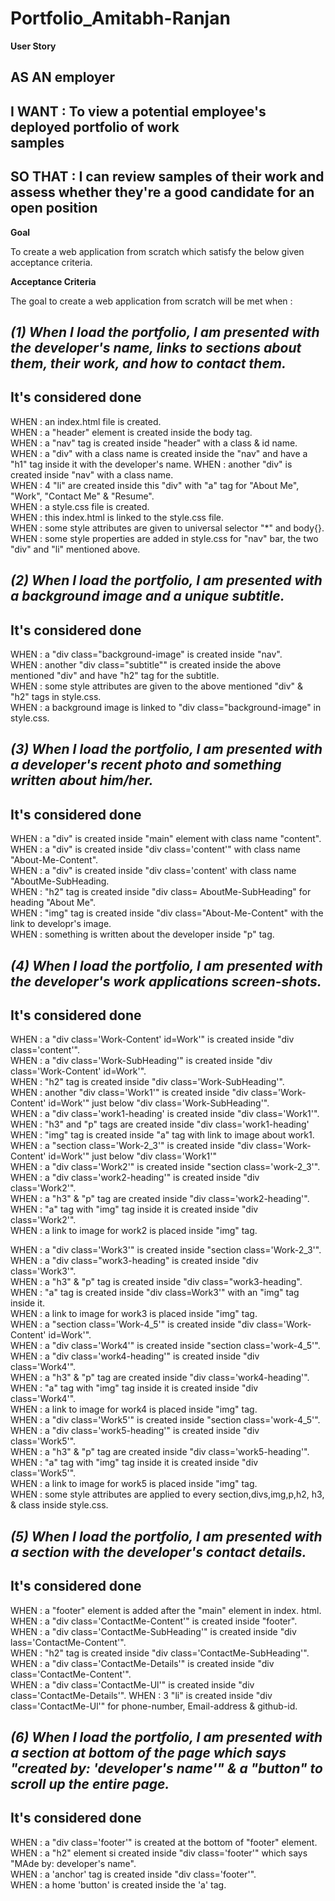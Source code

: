 # Portfolio_Amitabh-Ranjan

**User Story**

AS AN employer
------
I WANT : To view a potential employee's deployed portfolio of work  
         samples
------
SO THAT : I can review samples of their work and assess whether they're 
          a good candidate for an open position
------

**Goal**

To create a web application from scratch which satisfy the below given acceptance criteria.

**Acceptance Criteria**

The goal to create a web application from scratch will be met when :

*(1) When I load the portfolio, I am presented with the developer's name, links to sections about them, their work, and how to contact them.*
------
It's considered done<br>
------
WHEN : an index.html file is created.<br>
WHEN : a "header" element is created inside the body tag.<br>
WHEN : a "nav" tag is created inside "header" with a class & id 
       name.<br>
WHEN : a "div" with a class name is created inside the "nav" and 
       have a "h1" tag  inside it with the developer's name.
WHEN : another "div" is created inside "nav" with a class name.<br>
WHEN : 4 "li" are created inside this "div" with "a" tag for "About 
       Me", "Work", "Contact Me" & "Resume".<br>
WHEN : a style.css file is created.<br>
WHEN : this index.html is linked to the style.css file.<br>
WHEN : some style attributes are given to universal selector "*" and 
       body{}.
WHEN : some style properties are added in style.css for "nav" bar, 
       the two "div" and "li" mentioned above.

*(2) When I load the portfolio, I am presented with a background image and a unique subtitle.*
------
It's considered done<br>
------

WHEN : a "div class="background-image" is created inside "nav".<br>
WHEN : another "div class="subtitle"" is created inside the above 
       mentioned "div" and have "h2" tag for the subtitle.<br>
WHEN : some style attributes are given to the above mentioned "div" &  
       "h2" tags in style.css.<br>
WHEN : a background image is linked to "div class="background-image" in 
       style.css.

*(3) When I load the portfolio, I am presented with a developer's recent photo and something written about him/her.*
------
It's considered done<br>
------
WHEN : a "div" is created inside "main" element with class name 
       "content".<br>
WHEN : a "div" is created inside "div class='content'" with class name 
       "About-Me-Content".<br>
WHEN : a "div" is created inside "div class='content' with class name 
       "AboutMe-SubHeading.<br>
WHEN : "h2" tag is created inside "div class= AboutMe-SubHeading" for 
       heading "About Me".<br>
WHEN : "img" tag is created inside "div class="About-Me-Content" with 
       the link to developr's image.<br>
WHEN : something is written about the developer inside "p" tag.

*(4) When I load the portfolio, I am presented with the developer's work applications screen-shots.*
------
It's considered done<br>
------
WHEN : a "div class='Work-Content' id=Work'" is created inside "div 
       class='content'".<br>
WHEN : a "div class='Work-SubHeading'" is created inside "div 
       class='Work-Content' id=Work'".<br>
WHEN : "h2" tag is created inside "div class='Work-SubHeading'".<br>
WHEN : another "div class='Work1'" is created inside "div 
       class='Work-Content' id=Work'" just below "div class='Work-SubHeading'".<br>
WHEN : a "div class='work1-heading' is created inside "div 
       class='Work1'".<br>
WHEN : "h3" and "p" tags are created inside "div 
       class='work1-heading'<br>
WHEN : "img" tag is created inside "a" tag with link to image about 
       work1.<br>
WHEN : a "section class='Work-2_3'" is created inside "div 
       class='Work-Content' id=Work'" just below "div class='Work1'"<br>
WHEN : a "div class='Work2'" is created inside "section 
       class='work-2_3'".<br>
WHEN : a "div class='work2-heading'" is created inside "div 
       class='Work2'".<br>
WHEN : a "h3" & "p" tag are created inside "div class='work2-heading'".
       <br>
WHEN : "a" tag  with "img" tag inside it is created inside "div 
       class='Work2'".<br>
WHEN : a link to image for work2 is placed inside "img" tag.<br>

WHEN : a "div class='Work3'" is created inside "section 
       class='Work-2_3'".<br>
WHEN : a "div class="work3-heading" is created inside "div 
       class='Work3'".<br>
WHEN : a "h3" & "p" tag is created inside "div class="work3-heading".
       <br>
WHEN : "a" tag is created inside "div class=Work3'" with an "img" tag 
       inside it.<br>
WHEN : a link to image for work3 is placed inside "img" tag.<br>
WHEN : a "section class='Work-4_5'" is created inside "div 
       class='Work-Content' id=Work'".<br>
WHEN : a "div class='Work4'" is created inside "section 
       class='work-4_5'".<br>
WHEN : a "div class='work4-heading'" is created inside "div 
       class='Work4'".<br>
WHEN : a "h3" & "p" tag are created inside "div class='work4-heading'".
       <br>
WHEN : "a" tag  with "img" tag inside it is created inside "div 
       class='Work4'".<br>
WHEN : a link to image for work4 is placed inside "img" tag.<br>
WHEN : a "div class='Work5'" is created inside "section 
       class='work-4_5'".<br>
WHEN : a "div class='work5-heading'" is created inside "div 
       class='Work5'".<br>
WHEN : a "h3" & "p" tag are created inside "div class='work5-heading'".
       <br>
WHEN : "a" tag  with "img" tag inside it is created inside "div 
       class='Work5'".<br>
WHEN : a link to image for work5 is placed inside "img" tag.<br>
WHEN : some style attributes are applied to every section,divs,img,p,h2,
       h3, & class inside style.css.

*(5) When I load the portfolio, I am presented with a section with the developer's contact details.*
------
It's considered done<br>
------
WHEN : a "footer" element is added  after the "main" element in index. 
       html.<br>
WHEN : a "div class='ContactMe-Content'" is created inside "footer".<br>
WHEN : a "div class='ContactMe-SubHeading'" is created inside "div 
       lass='ContactMe-Content'".<br>
WHEN : "h2" tag is created inside "div class='ContactMe-SubHeading'".
       <br>
WHEN : a "div class='ContactMe-Details'" is created inside "div 
       class='ContactMe-Content'".<br>
WHEN : a "div class='ContactMe-Ul'" is created inside "div 
       class='ContactMe-Details'".
WHEN : 3 "li" is created inside "div class='ContactMe-Ul'" for 
       phone-number, Email-address & github-id.<br>

*(6) When I load the portfolio, I am presented with a section at bottom of the page which says "created by: 'developer's name'" & a "button" to scroll up the entire page.*
------
It's considered done<br>
------
WHEN : a "div class='footer'" is created at the bottom of "footer" 
       element.<br>
WHEN : a "h2" element si created inside "div class='footer'" which says "MAde by: developer's name".<br>
WHEN : a 'anchor' tag is created inside "div class='footer'".<br>
WHEN : a home 'button' is created inside the 'a' tag.





